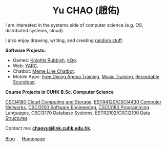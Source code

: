 <h1 align="center">Yu CHAO (趙佑)</h1>

I am interested in the systems side of computer science (e.g. OS, distributed systems, cloud).

I also enjoy drawing, writing, and creating [random stuff](https://shinerightstudio.com/projects/).

**Software Projects:**

* Games: [Knights Rubbish](https://github.com/YuChaoGithub/Knights-Rubbish), [kQq](https://github.com/YuChaoGithub/kqq).
* Web: [YARC](https://github.com/YuChaoGithub/YARC).
* Chatbot: [Meme Line Chatbot](https://github.com/YuChaoGithub/meme-linebot).
* Mobile Apps: [Free Diving Apnea Training](https://github.com/YuChaoGithub/flutter-apnea-app), [Music Training](https://github.com/YuChaoGithub/music-training), [Recordable Soundpad](https://github.com/YuChaoGithub/recordable-launchpad).

**Course Projects in CUHK B.Sc. Computer Science**

[CSCI4180 Cloud Computing and Storage](https://github.com/YuChaoGithub/CSCI4180), [ESTR4120/CSCI4430 Computer Networks](https://github.com/YuChaoGithub/ESTR4120), [CSCI3100 Software Engineering](https://github.com/YuChaoGithub/CSCI3100-Project), [CSCI3180 Programming Languages](https://github.com/YuChaoGithub/CSCI3180-Assignments), [CSCI3170 Database Systems](https://github.com/YuChaoGithub/CSCI3170-Project), [ESTR2102/CSCI2100 Data Structures](https://github.com/YuChaoGithub/CUHK-CSCI2100-ESTR2102).

Contact me: **chaoyu@link.cuhk.edu.hk**.

[Blog](https://shinerightstudio.com/) ． [Homepage](https://yuchao.page)

